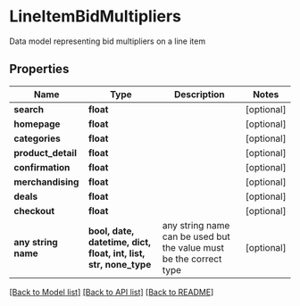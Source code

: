 # LineItemBidMultipliers

Data model representing bid multipliers on a line item

## Properties
Name | Type | Description | Notes
------------ | ------------- | ------------- | -------------
**search** | **float** |  | [optional] 
**homepage** | **float** |  | [optional] 
**categories** | **float** |  | [optional] 
**product_detail** | **float** |  | [optional] 
**confirmation** | **float** |  | [optional] 
**merchandising** | **float** |  | [optional] 
**deals** | **float** |  | [optional] 
**checkout** | **float** |  | [optional] 
**any string name** | **bool, date, datetime, dict, float, int, list, str, none_type** | any string name can be used but the value must be the correct type | [optional]

[[Back to Model list]](../README.md#documentation-for-models) [[Back to API list]](../README.md#documentation-for-api-endpoints) [[Back to README]](../README.md)


